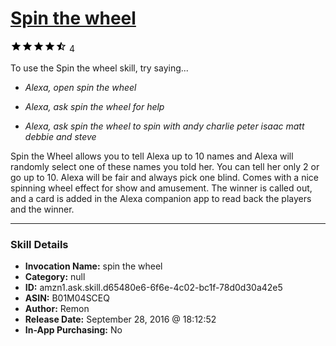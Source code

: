 # [Spin the wheel](http://alexa.amazon.com/#skills/amzn1.ask.skill.d65480e6-6f6e-4c02-bc1f-78d0d30a42e5)
![4.4 stars](../../images/ic_star_black_18dp_1x.png)![4.4 stars](../../images/ic_star_black_18dp_1x.png)![4.4 stars](../../images/ic_star_black_18dp_1x.png)![4.4 stars](../../images/ic_star_black_18dp_1x.png)![4.4 stars](../../images/ic_star_half_black_18dp_1x.png) 4

To use the Spin the wheel skill, try saying...

* *Alexa, open spin the wheel*

* *Alexa, ask spin the wheel for help*

* *Alexa, ask spin the wheel to spin with andy charlie peter isaac matt debbie and steve*

Spin the Wheel allows you to tell Alexa up to 10 names and Alexa will randomly select one of these names you told her. You can tell her only 2 or go up to 10. Alexa will be fair and always pick one blind. Comes with a nice spinning wheel effect for show and amusement. The winner is called out, and a card is added in the Alexa companion app to read back the players and the winner.

***

### Skill Details

* **Invocation Name:** spin the wheel
* **Category:** null
* **ID:** amzn1.ask.skill.d65480e6-6f6e-4c02-bc1f-78d0d30a42e5
* **ASIN:** B01M04SCEQ
* **Author:** Remon
* **Release Date:** September 28, 2016 @ 18:12:52
* **In-App Purchasing:** No
